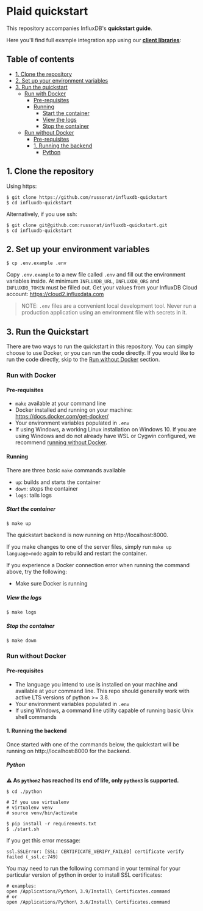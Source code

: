 # Plaid quickstart

This repository accompanies InfluxDB's **quickstart guide**.

Here you'll find full example integration app using our [**client libraries**][libraries]:

## Table of contents

- [1. Clone the repository](#1-clone-the-repository)
- [2. Set up your environment variables](#2-set-up-your-environment-variables)
- [3. Run the quickstart](#3-run-the-quickstart)
  - [Run with Docker](#run-with-docker)
    - [Pre-requisites](#pre-requisites-1)
    - [Running](#running-1)
      - [Start the container](#start-the-container)
      - [View the logs](#view-the-logs)
      - [Stop the container](#stop-the-container)
  - [Run without Docker](#run-without-docker)
    - [Pre-requisites](#pre-requisites)
    - [1. Running the backend](#1-running-the-backend)
      - [Python](#python)

## 1. Clone the repository

Using https:

```
$ git clone https://github.com/russorat/influxdb-quickstart
$ cd influxdb-quickstart
```

Alternatively, if you use ssh:

```
$ git clone git@github.com:russorat/influxdb-quickstart.git
$ cd influxdb-quickstart
```

## 2. Set up your environment variables

```
$ cp .env.example .env
```

Copy `.env.example` to a new file called `.env` and fill out the environment variables inside. At
minimum `INFLUXDB_URL`, `INFLUXDB_ORG` and `INFLUXDB_TOKEN` must be filled out. Get your values from
your InfluxDB Cloud account: https://cloud2.influxdata.com

> NOTE: `.env` files are a convenient local development tool. Never run a production application
> using an environment file with secrets in it.

## 3. Run the Quickstart

There are two ways to run the quickstart in this repository. You can simply choose to use Docker, or you can run the
code directly. If you would like to run the code directly, skip to the
[Run without Docker](#run-without-docker) section.

### Run with Docker

#### Pre-requisites

- `make` available at your command line
- Docker installed and running on your machine: https://docs.docker.com/get-docker/
- Your environment variables populated in `.env`
- If using Windows, a working Linux installation on Windows 10. If you are using Windows and do not already have WSL or Cygwin configured, we recommend [running without Docker](#run-without-docker).

#### Running

There are three basic `make` commands available

- `up`: builds and starts the container
- `down`: stops the container
- `logs`: tails logs

##### Start the container

```
$ make up
```

The quickstart backend is now running on http://localhost:8000.

If you make changes to one of the server files, simply run `make up language=node` again to rebuild and restart the container.

If you experience a Docker connection error when running the command above, try the following:

- Make sure Docker is running

##### View the logs

```
$ make logs
```

##### Stop the container

```
$ make down
```

### Run without Docker

#### Pre-requisites

- The language you intend to use is installed on your machine and available at your command line.
  This repo should generally work with active LTS versions of python >= 3.8.
- Your environment variables populated in `.env`
- If using Windows, a command line utility capable of running basic Unix shell commands

#### 1. Running the backend

Once started with one of the commands below, the quickstart will be running on http://localhost:8000 for the backend.

##### Python

**:warning: As `python2` has reached its end of life, only `python3` is supported.**

```
$ cd ./python

# If you use virtualenv
# virtualenv venv
# source venv/bin/activate

$ pip install -r requirements.txt
$ ./start.sh
```

If you get this error message:

```
ssl.SSLError: [SSL: CERTIFICATE_VERIFY_FAILED] certificate verify failed (_ssl.c:749)
```

You may need to run the following command in your terminal for your particular version of python in order to install SSL certificates:

```
# examples:
open /Applications/Python\ 3.9/Install\ Certificates.command
# or
open /Applications/Python\ 3.6/Install\ Certificates.command
```

[libraries]: https://docs.influxdata.com/influxdb/cloud/api-guide/client-libraries/
[python-example]: /python
[docker]: https://www.docker.com